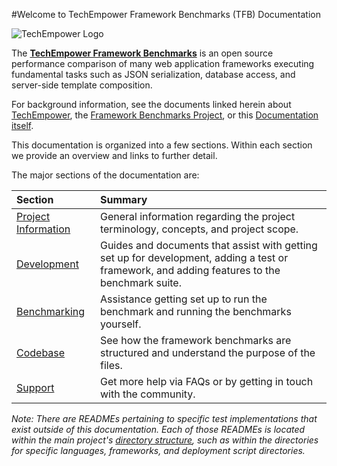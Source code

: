 #Welcome to TechEmpower Framework Benchmarks (TFB) Documentation

![TechEmpower Logo](img/te-logo-black-200.png)

The [__TechEmpower Framework Benchmarks__](http://www.techempower.com/benchmarks/) 
is an open source performance comparison of many web application frameworks 
executing fundamental tasks such as JSON serialization, database access, and 
server-side template composition.

For background information, see the documents linked herein about 
[TechEmpower](About/TechEmpower), the [Framework Benchmarks Project](About/Framework-Benchmarks), 
or this [Documentation itself](About/Documentation).

This documentation is organized into a few sections. Within each section we
provide an overview and links to further detail. 

The major sections of the documentation are:

| Section | Summary |
|:------- |:------- |
[Project Information](Project-Information/)| General information regarding the project terminology, concepts, and project scope. 
[Development](Development/)                | Guides and documents that assist with getting set up for development, adding a test or framework, and adding features to the benchmark suite. 
[Benchmarking](Benchmarking/)              | Assistance getting set up to run the benchmark and running the benchmarks yourself. 
[Codebase](Codebase/)                      | See how the framework benchmarks are structured and understand the purpose of the files.
[Support](Support/)                        | Get more help via FAQs or by getting in touch with the community. 

_Note: There are READMEs pertaining to specific test implementations that exist outside of this documentation. Each of those READMEs is located within the main project's [directory structure](Codebase/), such as within the directories for specific languages, frameworks, and deployment script directories._

